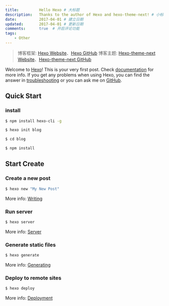 ```yaml
---
title:         Hello Hexo # 大标题
description:   Thanks to the author of Hexo and hexo-theme-next! # 小标题
date:          2017-04-01 # 建立日期
updated:       2017-04-01 # 更新日期
comments:      true  # 开启评论功能
tags:
    - Other
---
```



> 博客框架: [Hexo Website](https://hexo.io/zh-cn/)、[Hexo GitHub](https://github.com/hexojs/hexo/)
> 博客主题: [Hexo-theme-next Website](http://theme-next.iissnan.com/)、[Hexo-theme-next GitHub](https://github.com/cpm828/hexo-theme-next)

Welcome to [Hexo](https://hexo.io/)! This is your very first post. Check [documentation](https://hexo.io/docs/) for more info. If you get any problems when using Hexo, you can find the answer in [troubleshooting](https://hexo.io/docs/troubleshooting.html) or you can ask me on [GitHub](https://github.com/hexojs/hexo/issues).

## Quick Start

### install
``` bash
$ npm install hexo-cli -g

$ hexo init blog

$ cd blog

$ npm install

```



## Start Create

### Create a new post

``` bash
$ hexo new "My New Post"
```

More info: [Writing](https://hexo.io/docs/writing.html)

### Run server

``` bash
$ hexo server
```

More info: [Server](https://hexo.io/docs/server.html)

### Generate static files

``` bash
$ hexo generate
```

More info: [Generating](https://hexo.io/docs/generating.html)

### Deploy to remote sites

``` bash
$ hexo deploy
```

More info: [Deployment](https://hexo.io/docs/deployment.html)
